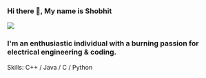 ### Hi there 👋, My name is Shobhit
![](https://tenor.com/view/sphere-electricity-shock-gif-16278312)

### I'm an enthusiastic individual with a burning passion for electrical engineering & coding.


Skills: C++ / Java / C / Python




